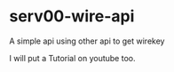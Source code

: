 # serv00-wire-api
A simple api using other api to get wirekey

I will put a Tutorial on youtube too.
